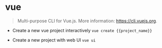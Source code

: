 # vue
> Multi-purpose CLI for Vue.js.
> More information: <https://cli.vuejs.org>.

- Create a new vue project interactively
`vue create {{project_name}}`

- Create a new project with web UI
`vue ui`
